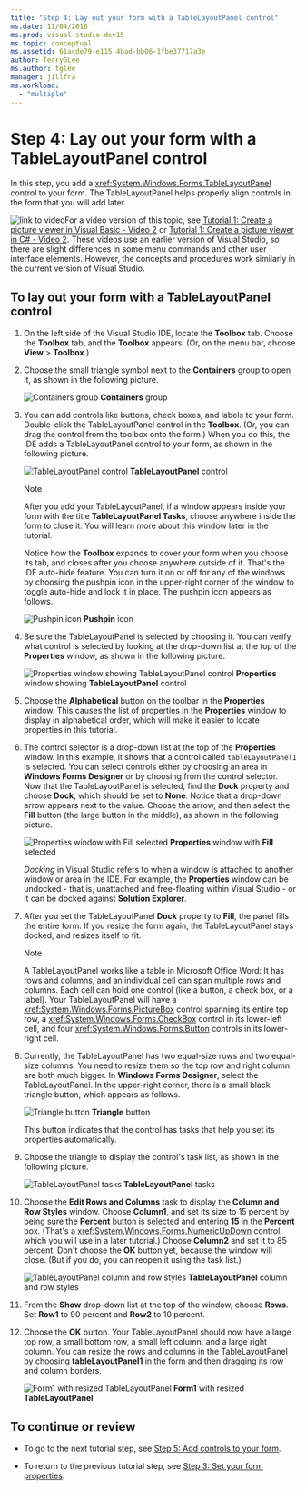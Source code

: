 ```yaml
---
title: "Step 4: Lay out your form with a TableLayoutPanel control"
ms.date: 11/04/2016
ms.prod: visual-studio-dev15
ms.topic: conceptual
ms.assetid: 61acde79-e115-4bad-bb06-1fbe37717a3e
author: TerryGLee
ms.author: tglee
manager: jillfra
ms.workload:
  - "multiple"
---
```

# Step 4: Lay out your form with a TableLayoutPanel control
In this step, you add a <xref:System.Windows.Forms.TableLayoutPanel> control to your form. The TableLayoutPanel helps properly align controls in the form that you will add later.

 ![link to video](../data-tools/media/playvideo.gif)For a video version of this topic, see [Tutorial 1: Create a picture viewer in Visual Basic - Video 2](http://go.microsoft.com/fwlink/?LinkId=205211) or [Tutorial 1: Create a picture viewer in C# - Video 2](http://go.microsoft.com/fwlink/?LinkId=205200). These videos use an earlier version of Visual Studio, so there are slight differences in some menu commands and other user interface elements. However, the concepts and procedures work similarly in the current version of Visual Studio.

## To lay out your form with a TableLayoutPanel control

1.  On the left side of the Visual Studio IDE, locate the **Toolbox** tab. Choose the **Toolbox** tab, and the **Toolbox** appears. (Or, on the menu bar, choose **View** > **Toolbox**.)

2.  Choose the small triangle symbol next to the **Containers** group to open it, as shown in the following picture.

     ![Containers group](../ide/media/express_toolbox.png)
**Containers** group

3.  You can add controls like buttons, check boxes, and labels to your form. Double-click the TableLayoutPanel control in the **Toolbox**. (Or, you can drag the control from the toolbox onto the form.) When you do this, the IDE adds a TableLayoutPanel control to your form, as shown in the following picture.

     ![TableLayoutPanel control](../ide/media/express_formtablelayout.png)
**TableLayoutPanel** control

    > [!NOTE]
    >  After you add your TableLayoutPanel, if a window appears inside your form with the title **TableLayoutPanel Tasks**, choose anywhere inside the form to close it. You will learn more about this window later in the tutorial.

     Notice how the **Toolbox** expands to cover your form when you choose its tab, and closes after you choose anywhere outside of it. That's the IDE auto-hide feature. You can turn it on or off for any of the windows by choosing the pushpin icon in the upper-right corner of the window to toggle auto-hide and lock it in place. The pushpin icon appears as follows.

     ![Pushpin icon](../ide/media/express_pushpintoolbox.png)
**Pushpin** icon

4.  Be sure the TableLayoutPanel is selected by choosing it. You can verify what control is selected by looking at the drop-down list at the top of the **Properties** window, as shown in the following picture.

     ![Properties window showing TableLayoutPanel control](../ide/media/express_controlspropwin.png)
**Properties** window showing **TableLayoutPanel** control

5.  Choose the **Alphabetical** button on the toolbar in the **Properties** window. This causes the list of properties in the **Properties** window to display in alphabetical order, which will make it easier to locate properties in this tutorial.

6.  The control selector is a drop-down list at the top of the **Properties** window. In this example, it shows that a control called `tableLayoutPanel1` is selected. You can select controls either by choosing an area in **Windows Forms Designer** or by choosing from the control selector. Now that the TableLayoutPanel is selected, find the **Dock** property and choose **Dock**, which should be set to **None**. Notice that a drop-down arrow appears next to the value. Choose the arrow, and then select the **Fill** button (the large button in the middle), as shown in the following picture.

     ![Properties window with Fill selected](../ide/media/express_docktable.png)
**Properties** window with **Fill** selected

     *Docking* in Visual Studio refers to when a window is attached to another window or area in the IDE. For example, the **Properties** window can be undocked - that is, unattached and free-floating within Visual Studio - or it can be docked against **Solution Explorer**.

7.  After you set the TableLayoutPanel **Dock** property to **Fill**, the panel fills the entire form. If you resize the form again, the TableLayoutPanel stays docked, and resizes itself to fit.

    > [!NOTE]
    >  A TableLayoutPanel works like a table in Microsoft Office Word: It has rows and columns, and an individual cell can span multiple rows and columns. Each cell can hold one control (like a button, a check box, or a label). Your TableLayoutPanel will have a <xref:System.Windows.Forms.PictureBox> control spanning its entire top row, a <xref:System.Windows.Forms.CheckBox> control in its lower-left cell, and four <xref:System.Windows.Forms.Button> controls in its lower-right cell.

8.  Currently, the TableLayoutPanel has two equal-size rows and two equal-size columns. You need to resize them so the top row and right column are both much bigger. In **Windows Forms Designer**, select the TableLayoutPanel. In the upper-right corner, there is a small black triangle button, which appears as follows.

     ![Triangle button](../ide/media/express_iconblacktriangle.gif)
**Triangle** button

     This button indicates that the control has tasks that help you set its properties automatically.

9. Choose the triangle to display the control's task list, as shown in the following picture.

     ![TableLayoutPanel tasks](../ide/media/express_tablepanel.png)
**TableLayoutPanel** tasks

10. Choose the **Edit Rows and Columns** task to display the **Column and Row Styles** window. Choose **Column1**, and set its size to 15 percent by being sure the **Percent** button is selected and entering **15** in the **Percent** box. (That's a <xref:System.Windows.Forms.NumericUpDown> control, which you will use in a later tutorial.) Choose **Column2** and set it to 85 percent. Don't choose the **OK** button yet, because the window will close. (But if you do, you can reopen it using the task list.)

     ![TableLayoutPanel column and row styles](../ide/media/vs_tablelayoutpanel_setup.png)
**TableLayoutPanel** column and row styles

11. From the **Show** drop-down list at the top of the window, choose **Rows**. Set **Row1** to 90 percent and **Row2** to 10 percent.

12. Choose the **OK** button. Your TableLayoutPanel should now have a large top row, a small bottom row, a small left column, and a large right column. You can resize the rows and columns in the TableLayoutPanel by choosing **tableLayoutPanel1** in the form and then dragging its row and column borders.

     ![Form1 with resized TableLayoutPanel](../ide/media/vs_formafterlayoutpanel.png)
**Form1** with resized **TableLayoutPanel**

## To continue or review

-   To go to the next tutorial step, see [Step 5: Add controls to your form](../ide/step-5-add-controls-to-your-form.md).

-   To return to the previous tutorial step, see [Step 3: Set your form properties](../ide/step-3-set-your-form-properties.md).
